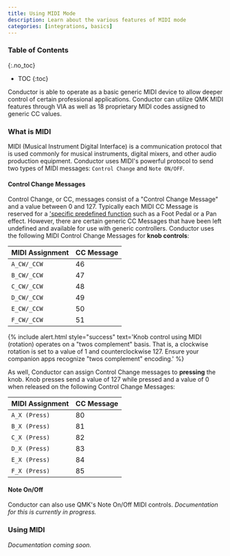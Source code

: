 ```yaml
---
title: Using MIDI Mode
description: Learn about the various features of MIDI mode
categories: [integrations, basics]
---
```


### Table of Contents
{:.no_toc}
* TOC
{:toc}

Conductor is able to operate as a basic generic MIDI device to allow deeper control of certain professional applications. Conductor can utilize QMK MIDI features through VIA as well as 18 proprietary MIDI codes assigned to generic CC values.

### What is MIDI

MIDI (Musical Instrument Digital Interface) is a communication protocol that is used commonly for musical instruments, digital mixers, and other audio production equipment. Conductor uses MIDI's powerful protocol to send two types of MIDI messages: `Control Change` and `Note ON/OFF`. 

#### Control Change Messages

Control Change, or CC, messages consist of a "Control Change Message" and a value between 0 and 127. Typically each MIDI CC Message is reserved for a ['specific predefined function](https://anotherproducer.com/online-tools-for-musicians/midi-cc-list/) such as a Foot Pedal or a Pan effect. However, there are certain generic CC Messages that have been left undefined and available for use with generic controllers. Conductor uses the following MIDI Control Change Messages for **knob controls**:

| MIDI Assignment | CC Message |
|-----------------|------------|
| `A_CW/_CCW` | 46 |
| `B_CW/_CCW` | 47 |
| `C_CW/_CCW` | 48 |
| `D_CW/_CCW` | 49 |
| `E_CW/_CCW` | 50 |
| `F_CW/_CCW` | 51 |

{% include alert.html style="success" text='Knob control using MIDI (rotation) operates on a "twos complement" basis. That is, a clockwise rotation is set to a value of 1 and counterclockwise 127. Ensure your companion apps recognize "twos complement" encoding.' %}

As well, Conductor can assign Control Change messages to **pressing** the knob. Knob presses send a value of 127 while pressed and a value of 0 when released on the following Control Change Messages:

| MIDI Assignment | CC Message |
|-----------------|------------|
| `A_X (Press)` | 80 |
| `B_X (Press)` | 81 |
| `C_X (Press)` | 82 |
| `D_X (Press)` | 83 |
| `E_X (Press)` | 84 |
| `F_X (Press)` | 85 |

#### Note On/Off

Conductor can also use QMK's Note On/Off MIDI controls. *Documentation for this is currently in progress.*

### Using MIDI

*Documentation coming soon.*